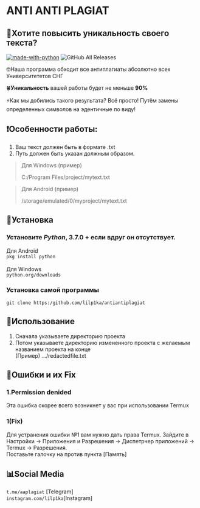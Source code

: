 # ANTI ANTI PLAGIAT 
📝Хотите повысить **уникальность** своего текста?
---
</p>

[![made-with-python](https://img.shields.io/badge/Made%20with-Python-1f425f.svg)](https://www.python.org/)
<img alt="GitHub All Releases" src="https://img.shields.io/github/downloads/lilp1ka/antiantiplagiat/total?color=%239cf">

🤓Наша программа обходит все антиплагиаты абсолютно всех Университететов СНГ

🍀**Уникальность** вашей работы будет не меньше **90%**

⚡Как мы добились такого результата?
Всё просто! Путём замены определенных символов на эдентичные по виду!

## ❗Особенности работы: 
1. Ваш текст должен быть в формате .txt
2. Путь должен быть указан должным образом. 

>Для Windows (пример)
>
>C:/Program Files/project/mytext.txt

>Для Android (пример)
>
>/storage/emulated/0/myproject/mytext.txt

## 🐣Установка

### Установите _Python_, 3.7.0 + если вдруг он отсутствует.

Для Android</br>
```pkg install python```</br>
</br>
Для Windows </br>
```python.org/downloads```

### Установка самой программы 


```git clone https:/github.com/lilp1ka/antiantiplagiat```


## 🌅Использование
1. Сначала указываете директорию проекта
2. Потом указываете директорию измененного проекта с желаемым названием проекта на конце</br>
(Пример) .../redactedfile.txt

## 🔧Ошибки и их Fix
### 1.Permission denided
Эта ошибка скорее всего возникнет у вас при использовании Termux</br>
### 1(Fix) 
Для устранения ошибки №1 вам нужно дать права Termux.
Зайдите в Настройки -> Приложения и Разрешения -> Диспетрчер приложений -> Termux -> Разрешения. </br>
Поставьте галочку на против пункта [Память]

## 📊Social Media 
```t.me/aaplagiat``` [Telegram]</br>
```instagram.com/lilp1ka```[Instagram]
